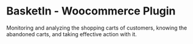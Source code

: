 # BasketIn - Woocommerce Plugin

Monitoring and analyzing the shopping carts of customers, knowing the abandoned carts, and taking effective action with it.
